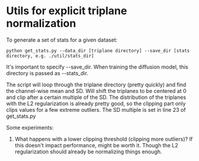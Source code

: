 
# Utils for explicit triplane normalization

To generate a set of stats for a given dataset:

    python get_stats.py --data_dir [triplane directory] --save_dir [stats directory, e.g. ./util/stats_dir]

It's important to specify --save_dir. When training the diffusion model, this directory is passed as --stats_dir.

The script will loop through the triplane directory (pretty quickly) and find the channel-wise mean and SD. 
Will shift the triplanes to be centered at 0 and clip after a certain multiple of the SD.
The distribution of the triplanes with the L2 regularization is already pretty good, so the clipping part only clips values for a few extreme outliers. The SD multiple is set in line 23 of get_stats.py

Some experiments:
1. What happens with a lower clipping threshold (clipping more outliers)? If this doesn't impact performance, might be worth it. Though the L2 regularization should already be normalizing things enough.